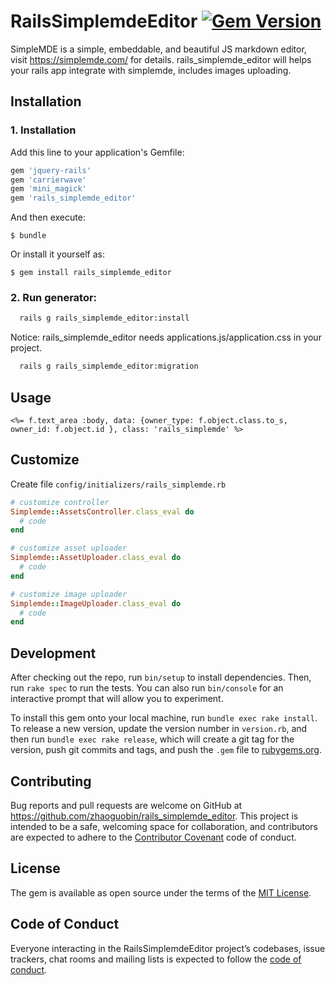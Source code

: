 # RailsSimplemdeEditor [![Gem Version](https://badge.fury.io/rb/rails_simplemde_editor.svg)](https://badge.fury.io/rb/rails_simplemde_editor)

SimpleMDE is a simple, embeddable, and beautiful JS markdown editor, visit https://simplemde.com/ for details.
rails_simplemde_editor will helps your rails app integrate with simplemde, includes images uploading.

## Installation

### 1. Installation

Add this line to your application's Gemfile:

```ruby
gem 'jquery-rails'
gem 'carrierwave'
gem 'mini_magick'
gem 'rails_simplemde_editor'
```

And then execute:

    $ bundle

Or install it yourself as:

    $ gem install rails_simplemde_editor

### 2. Run generator:

```bash
  rails g rails_simplemde_editor:install
```
Notice: rails_simplemde_editor needs applications.js/application.css in your project.

```bash
  rails g rails_simplemde_editor:migration
```

## Usage

```erb
<%= f.text_area :body, data: {owner_type: f.object.class.to_s, owner_id: f.object.id }, class: 'rails_simplemde' %>
```

## Customize

Create file `config/initializers/rails_simplemde.rb`

```ruby
# customize controller
Simplemde::AssetsController.class_eval do
  # code
end

# customize asset uploader
Simplemde::AssetUploader.class_eval do
  # code
end

# customize image uploader
Simplemde::ImageUploader.class_eval do
  # code
end
```

## Development

After checking out the repo, run `bin/setup` to install dependencies. Then, run `rake spec` to run the tests. You can also run `bin/console` for an interactive prompt that will allow you to experiment.

To install this gem onto your local machine, run `bundle exec rake install`. To release a new version, update the version number in `version.rb`, and then run `bundle exec rake release`, which will create a git tag for the version, push git commits and tags, and push the `.gem` file to [rubygems.org](https://rubygems.org).

## Contributing

Bug reports and pull requests are welcome on GitHub at https://github.com/zhaoguobin/rails_simplemde_editor. This project is intended to be a safe, welcoming space for collaboration, and contributors are expected to adhere to the [Contributor Covenant](http://contributor-covenant.org) code of conduct.

## License

The gem is available as open source under the terms of the [MIT License](https://opensource.org/licenses/MIT).

## Code of Conduct

Everyone interacting in the RailsSimplemdeEditor project’s codebases, issue trackers, chat rooms and mailing lists is expected to follow the [code of conduct](https://github.com/[USERNAME]/rails_simplemde_editor/blob/master/CODE_OF_CONDUCT.md).
